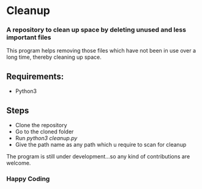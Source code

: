 # Cleanup

### A repository to clean up space by deleting unused and less important files

This program helps removing those files which have not been in use over a long time, thereby cleaning up space.

## Requirements:

* Python3

## Steps

* Clone the repository
* Go to the cloned folder
* Run _python3 cleanup.py_
* Give the path name as any path which u require to scan for cleanup 

The program is still under development...so any kind of contributions are welcome.

### Happy Coding
